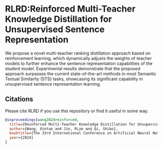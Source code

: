 # RLRD:Reinforced Multi-Teacher Knowledge Distillation for Unsupervised Sentence Representation

We propose a novel multi-teacher ranking distillation approach based on
reinforcement learning, which dynamically adjusts the weights of teacher
models to further enhance the sentence representation capabilities of the
student model. Experimental results demonstrate that the proposed approach surpasses the current state-of-the-art methods in most Semantic
Textual Similarity (STS) tasks, showcasing its significant capability in
unsupervised sentence representation learning.

## Citations

Please cite RLRD if you use this repository or find it useful in some way. 

```bibtex
@inproceedings{wang2024reinforced,  
  title={Reinforced Multi-Teacher Knowledge Distillation for Unsupervised Sentence Representation},  
  author={Wang, Xintao and Jin, Rize and Qi, Shibo},  
  booktitle={The 33rd International Conference on Artificial Neural Networks},  
  year={2024}  
}  
